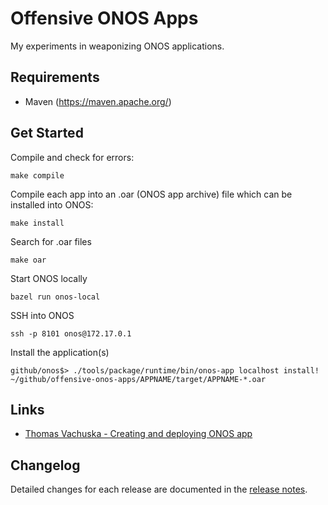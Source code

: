 # Offensive ONOS Apps

My experiments in weaponizing ONOS applications.

Requirements
-----

- Maven (https://maven.apache.org/)

Get Started
-----

Compile and check for errors:
```console
make compile
```

Compile each app into an .oar (ONOS app archive) file which can be installed into ONOS:
```console
make install
```

Search for .oar files
```console
make oar
```

Start ONOS locally
```console
bazel run onos-local
```

SSH into ONOS
```console
ssh -p 8101 onos@172.17.0.1
```

Install the application(s)
```console
github/onos$> ./tools/package/runtime/bin/onos-app localhost install! ~/github/offensive-onos-apps/APPNAME/target/APPNAME-*.oar
```

Links
-----
- [Thomas Vachuska - Creating and deploying ONOS app](https://www.youtube.com/watch?v=mzQubYhJhro&ab_channel=ThomasVachuska)

Changelog
-----
Detailed changes for each release are documented in the [release notes](https://github.com/edoardottt/offensive-onos-apps/releases).
